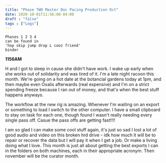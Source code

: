 ```yaml
---
title: "Phase TWO Master Doc Pacing Production Oct"
date: 2020-10-01T11:56:08-04:00
draft : "false"
tags : ["Logs"]
---
```

```
Phases 1 2 3 4
can be found in
'hop skip jump drop L cooz friend'
binder
```

<!--more-->

**1156AM**

H and I got to sleep in cause she didn't have work. I wake up early when she works out of solidarity and was tired of it.
I'm a late night racoon this month.
We're going on a hot date at the botancial gardens today at 1pm, and then maybe even Oxalis afterwards (real expensive)
and I'm on a strict spending freeze because I ran out of money, and that's when the best stuff happens anyways.

The workflow at the new rig is amazing. Whenever I'm waiting on an export or something to load I switch to the other computer. I have a small clipboard to stay on task for each one, though found I wasn't really needing every single pass off. Casue the pass offs are getting fast!!!!

I am so glad I can make some cool stuff again, it's just so sad I lost a lot of good audio and video on this broken hrd drive - idk how much it will be to repair or recover the data but I will pay it when I get a job. Or make a living doing what I love.
This month is just all about getting the best exports I can in the folders on both machines, each in their appropriate acronym. Then november will be the curator month.



<!--

| Dailies        | Questions           | Answers  |
| ------------- |:-------------:| -----:|
| Read()      | *What did you read?* | X |
| Write()      | *What did you write?*      |   X |
| Create() | *What did you make?*      |    X |
| Exercise() | *Dance workout (or otherwise?)*      |    X |
| Audio() | *You recorded what:*      |    X |
| Video() | *You filmed what:*      |    X |
| Finish() | *You bounced what track:*      |    X |
| Live() | *You sang what live:*      |    X |
| Finish2() | *You made what visuals*      |    X |
| Phone() | *You called who:*      |    X |
| Share() | *Uploaded what to archive:*      |    X |
| PBD() | *You did what for PBD?*      |    X |
| Web() | *You did what to POLIW.AT?*      |    X |
| Love&Legacy() | *You did what for friends/fam?*      |    X |
| God() | *You're grateful for what?*      |    X |
<sub>v1.0</sub>

 -->
